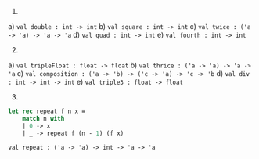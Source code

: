1.
a) `val double : int -> int`
b) `val square : int -> int`
c) `val twice : ('a -> 'a) -> 'a -> 'a`
d) `val quad : int -> int`
e) `val fourth : int -> int`

2.
a) `val tripleFloat : float -> float`
b) `val thrice : ('a -> 'a) -> 'a -> 'a`
c) `val composition : ('a -> 'b) -> ('c -> 'a) -> 'c -> 'b`
d) `val div : int -> int -> int`
e) `val triple3 : float -> float`

3.
```ocaml
let rec repeat f n x =
	match n with
	| 0 -> x
	| _ -> repeat f (n - 1) (f x)
```
`val repeat : ('a -> 'a) -> int -> 'a -> 'a`